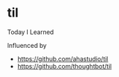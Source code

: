 # til
Today I Learned

Influenced by 
- https://github.com/ahastudio/til
- https://github.com/thoughtbot/til
